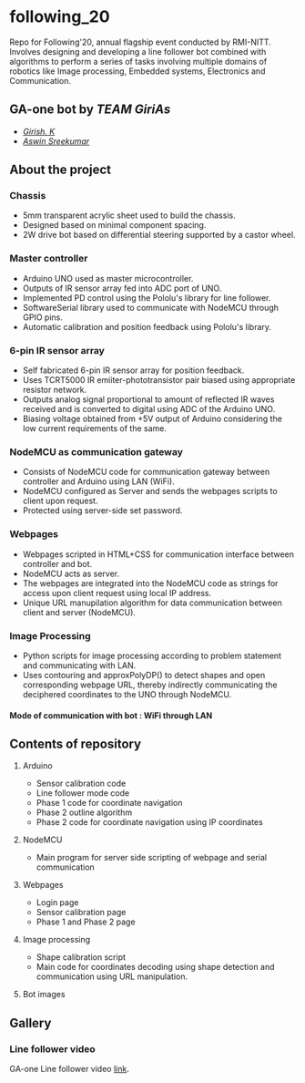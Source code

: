 # following_20
Repo for Following'20, annual flagship event conducted by RMI-NITT. Involves designing and developing a line follower bot combined with algorithms to perform a series of tasks involving multiple domains of robotics like Image processing, Embedded systems, Electronics and Communication.

## GA-one bot by *TEAM GiriAs*

- [*Girish. K*](https://github.com/girish-2001)
- [*Aswin Sreekumar*](https://github.com/aswin-sreekumar)

## About the project
### Chassis
- 5mm transparent acrylic sheet used to build the chassis.
- Designed based on minimal component spacing.
- 2W drive bot based on differential steering supported by a castor wheel.

### Master controller
- Arduino UNO used as master microcontroller.
- Outputs of IR sensor array fed into ADC port of UNO.
- Implemented PD control using the Pololu's library for line follower.
- SoftwareSerial library used to communicate with NodeMCU through GPIO pins.
- Automatic calibration and position feedback using Pololu's library.
 
### 6-pin IR sensor array
- Self fabricated 6-pin IR sensor array for position feedback.
- Uses TCRT5000 IR emiiter-phototransistor pair biased using appropriate resistor network.
- Outputs analog signal proportional to amount of reflected IR waves received and is converted to digital using ADC of the Arduino UNO.
- Biasing voltage obtained from +5V output of Arduino considering the low current requirements of the same.
  
### NodeMCU as communication gateway
   - Consists of NodeMCU code for communication gateway between controller and Arduino using LAN (WiFi).
   - NodeMCU configured as Server and sends the webpages scripts to client upon request.
   - Protected using server-side set password.

### Webpages
   - Webpages scripted in HTML+CSS for communication interface between controller and bot.
   - NodeMCU acts as server.
   - The webpages are integrated into the NodeMCU code as strings for access upon client request using local IP address.
   - Unique URL manupilation algorithm for data communication between client and server (NodeMCU).

### Image Processing
   - Python scripts for image processing according to problem statement and communicating with LAN.
   - Uses contouring and approxPolyDP() to detect shapes and open corresponding webpage URL, thereby indirectly communicating the deciphered coordinates to the UNO through NodeMCU. 
   
#### Mode of communication with bot : WiFi through LAN

## Contents of repository
1. Arduino
    - Sensor calibration code
    - Line follower mode code
    - Phase 1 code for coordinate navigation
    - Phase 2 outline algorithm
    - Phase 2 code for coordinate navigation using IP coordinates

2. NodeMCU
    - Main program for server side scripting of webpage and serial communication

3. Webpages
    - Login page
    - Sensor calibration page
    - Phase 1 and Phase 2 page

4. Image processing
    - Shape calibration script
    - Main code for coordinates decoding using shape detection and communication using URL manipulation. 

5. Bot images

## Gallery
### Line follower video
   GA-one Line follower video [link](https://drive.google.com/file/d/158Cxl4eY8iHhrx6XS4xw1NNQDg3edp1A/view?usp=sharing/).
